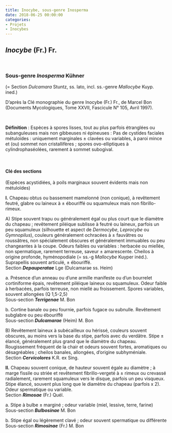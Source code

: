 ```yaml
---
title: Inocybe, sous-genre Inosperma
date: 2018-06-25 00:00:00
categories: 
- Projets
- Inocybes
---
```


## *Inocybe* (Fr.) Fr.
<p>&nbsp; </p>

### Sous-genre _Inosperma_ Kühner
(= Section _Dulcamara_ Stuntz, ss. lato, incl. ss.-genre _Mallocybe_ Kuyp. ined.)

D’après la Clé monographie du genre Inocybe (Fr.) Fr., de Marcel Bon
(Documents Mycologiques, Tome XXVII, Fascicule N° 105, Avril 1997).
<p>&nbsp; </p>

**Définition** : Espèces à spores lisses, tout au plus parfois étranglées ou subanguleuses mais non gibbeuses ni épineuses :
Pas de cystides faciales métuloïdes : uniquement marginales ± clavées ou variables, à paroi mince et (ou) sommet non cristallifères ; spores ovo-elliptiques à cylindrophaséolées, rarement à sommet subogival.
<p>&nbsp; </p>

#### Clé des sections
(Espèces acystidiées, à poils marginaux souvent évidents mais non métuloïdes)

**I.** Chapeau obtus ou bassement mamelonné (non conique), à revêtement feutré, glabre ou laineux à ± ébouriffé ou squamuleux mais non fibrillo-rimeux.

A) Stipe souvent trapu ou généralement égal ou plus court que le diamètre du chapeau ; revêtement piléique sublisse à feutré ou laineux, parfois un peu squamuleux (silhouette et aspect de _Dermocybe_, _Leprocybe_ ou _Gymnopilus_), couleurs généralement ochracées à ± fauvâtres ou roussâtres, non spécialement obscures et généralement immuables ou peu changeantes à la coupe. Odeurs faibles ou variables : herbacée ou miellée, non spermatique, rarement terreuse, saveur ± amarescente. Cheilos à origine profonde, hyménopodiale (= ss.-g *Mallocybe* Kuyper inéd.). Suprapellis souvent articulé, ± ébouriffé. <br/>
Section **_Depauperatae_** Lge (Dulcamarae ss. Heim)

a. Présence d’un anneau ou d’une armille manifeste ou d’un bourrelet cortiniforme épais, revêtement piléique laineux ou squamuleux. Odeur faible à herbacées, parfois terreuse, non miellé au froissement. Spores variables, souvent allongées (Q 1,5-2,5) <br/>
Sous-section **_Terrigenae_** M. Bon

b. Cortine banale ou peu fournie, parfois fugace ou subnulle. Revêtement subglabre ou peu ébouriffé <br/>
Sous-section **_Dulcamarae_** (Heim) M. Bon

B) Revêtement laineux à subécailleux ou hérissé, couleurs souvent obscures, au moins vers la base du stipe, parfois avec du verdâtre. Stipe ± élancé, généralement plus grand que le diamètre du chapeau. Rougissement fréquent de la chair et odeurs souvent fortes, aromatiques ou désagréables ; cheilos banales, allongées, d’origine subhyméniale. <br/>
Section **_Cervicolores_** K.R. ex Sing.

**II.** Chapeau souvent conique, de hauteur souvent égale au diamètre ; à marge fissile ou striée et revêtement fibrillo-vergeté à ± rimeux ou crevassé radialement, rarement squamuleux vers le disque, parfois un peu visqueux. Stipe élancé, souvent plus long que le diamètre du chapeau (parfois x 2). Odeur spermatique ou variable. <br/>
Section **_Rimosae_** (Fr.) Quél.

a. Stipe à bulbe ± marginé ; odeur variable (miel, lessive, terre, farine) <br/>
Sous-section **_Bulbosinae_** M. Bon

b. Stipe égal ou légèrement clavé ; odeur souvent spermatique ou différente <br/>
Sous-section **_Rimosinae_** (Fr.) M. Bon

